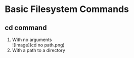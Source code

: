 # Basic Filesystem Commands
## cd command <br>
1. With no arguments <br>
![Image](cd no path.png) <br>
2. With a path to a directory <br>

